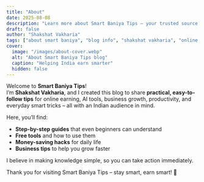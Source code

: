 ```yaml
---
title: "About"
date: 2025-08-08
description: "Learn more about Smart Baniya Tips – your trusted source for online earning, AI tools, productivity hacks, and smart life tips in India."
draft: false
author: "Shakshat Vakharia"
tags: ["about smart baniya", "blog info", "shakshat vakharia", "online earning blog india"]
cover:
  image: "/images/about-cover.webp"
  alt: "About Smart Baniya Tips blog"
  caption: "Helping India earn smarter"
  hidden: false
---
```


Welcome to **Smart Baniya Tips**!  
I’m **Shakshat Vakharia**, and I created this blog to share **practical, easy-to-follow tips** for online earning, AI tools, business growth, productivity, and everyday smart tricks – all with an Indian audience in mind.

Here, you’ll find:
- **Step-by-step guides** that even beginners can understand
- **Free tools** and how to use them
- **Money-saving hacks** for daily life
- **Business tips** to help you grow faster

I believe in making knowledge simple, so you can take action immediately.

Thank you for visiting Smart Baniya Tips – stay smart, earn smart! 🚀
